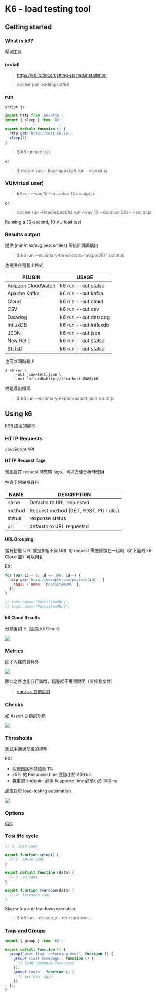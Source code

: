 # K6 - load testing tool 

## Getting started

### What is k6?

壓測工具


### install

> https://k6.io/docs/getting-started/installation

> docker pull loadimpact/k6

### run 

`script.js`

```js
import http from 'k6/http';
import { sleep } from 'k6';

export default function () {
  http.get('http://test.k6.io');
  sleep(1);
}

```

> $ k6 run script.js

or

> $ docker run -i loadimpact/k6 run - <script.js

### VU(virtual user)

> k6 run --vus 10 --duration 30s script.js

or

> docker run -i loadimpact/k6 run --vus 10 --duration 30s - <script.js

Running a 30-second, 10-VU load test

### Results output

提供 (min/max/avg/percentiles) 等統計資訊輸出

> $ k6 run --summary-trend-stats="avg,p(99)" script.js

也提供各種輸出格式

PLUGIN | USAGE
-------|-------
Amazon CloudWatch | k6 run --out statsd
Apache Kafka | k6 run --out kafka
Cloud | k6 run --out cloud
CSV | k6 run --out csv
Datadog | k6 run --out datadog
InfluxDB | k6 run --out influxdb
JSON | k6 run --out json
New Relic | k6 run --out statsd
StatsD | k6 run --out statsd

也可以同時輸出

```
$ k6 run \
    --out json=test.json \
    --out influxdb=http://localhost:8086/k6
```

或是導出檔案

> $ k6 run --summary-export=export.json script.js


## Using k6

ES6 語法的腳本

### HTTP Requests

[JavaScript API](https://k6.io/docs/javascript-api/)

#### HTTP Request Tags

預設會在 request 時夾帶 tags，可以方便分析時使用

包含下列幾項資料

NAME | DESCRIPTION
-----|--------------
name | Defaults to URL requested
method | Request method (GET, POST, PUT etc.)
status | response status
url | defaults to URL requested

#### URL Grouping

當有動態 URL 或是多組不同 URL 的 request 需要歸類在一起時（如下面的 k6 Cloud 圖）可以用到

EX:

```js
for (var id = 1; id <= 100; id++) {
  http.get(`http://example.com/posts/${id}`, {
    tags: { name: 'PostsItemURL' },
  });
}

// tags.name=\"PostsItemURL\",
// tags.name=\"PostsItemURL\",
```

#### k6 Cloud Results

分類後如下（圖為 k6 Cloud）

![](https://k6.io/docs/static/8f2d63ba57dc704583eb43305650a743/a2c06/cloud-insights-http-tab.png)

### Metrics

除了內建的資料外

![](https://k6.io/docs/static/fbb3d72dcad93e08cb2730ead338f57a/7b1d8/output-to-stdout.png)

除此之外也能自行新增，這邊就不展開說明（直接看文件）

> [metrics 各項說明](https://k6.io/docs/using-k6/metrics)

### Checks

如 Assert 之類的功能

![](https://k6.io/docs/static/fe8833d5bfa9e4570e043fdf94e236b8/47a22/multiple-checks-output.webp)

### Thresholds

測試中通過於否的標準

EX:

- 系統錯誤不能超過 1%
- 95% 的 Response time 應該小於 200ms
- 特定的 Endpoint 必須 Response time 必須小於 300ms

該值對於 load-testing automation 

![](https://k6.io/docs/static/1a159a97d2e50fb37eb8ee194e838e43/3434a/executing-with-a-threshold.png)

### Options

[doc](https://k6.io/docs/using-k6/options)

### Test life cycle

```javascript
// 1. init code

export function setup() {
  // 2. setup code
}

export default function (data) {
  // 3. VU code
}

export function teardown(data) {
  // 4. teardown code
}
```

Skip setup and teardown execution

> $ k6 run --no-setup --no-teardown ... 

### Tags and Groups

```javascript
import { group } from 'k6';

export default function () {
  group('user flow: returning user', function () {
    group('visit homepage', function () {
      // load homepage resources
    });
    group('login', function () {
      // perform login
    });
  });
}

```
